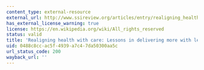 ```yaml
---
content_type: external-resource
external_url: http://www.ssireview.org/articles/entry/realigning_health_with_care
has_external_license_warning: true
license: https://en.wikipedia.org/wiki/All_rights_reserved
status: valid
title: 'Realigning health with care: Lessons in delivering more with less'
uid: 0488c8cc-ac5f-4939-a7c4-7da50300aa5c
url_status_code: 200
wayback_url: ''
---
```

